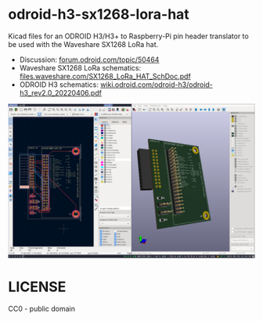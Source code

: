 # odroid-h3-sx1268-lora-hat

Kicad files for an ODROID H3/H3+ to Raspberry-Pi pin header translator to be used with the Waveshare SX1268 LoRa hat.

* Discussion: [forum.odroid.com/topic/50464](https://forum.odroid.com/viewtopic.php?f=171&t=50464&p=400427)
* Waveshare SX1268 LoRa schematics: [files.waveshare.com/SX1268_LoRa_HAT_SchDoc.pdf](https://files.waveshare.com/upload/a/af/SX1268_LoRa_HAT_SchDoc.pdf)
* ODROID H3 schematics: [wiki.odroid.com/odroid-h3/odroid-h3_rev2.0_20220406.pdf](https://wiki.odroid.com/_media/odroid-h3/odroid-h3_rev2.0_20220406.pdf)

![screenshot of kicad](2025-09-28-132431_1920x1200_scrot.png)

# LICENSE

CC0 - public domain

